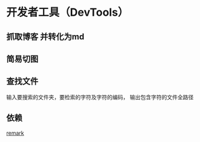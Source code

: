 # 开发者工具（DevTools）

## 抓取博客 并转化为md

## 简易切图

## 查找文件
输入要搜索的文件夹，要检索的字符及字符的编码，
输出包含字符的文件全路径

## 依赖

[remark](https://github.com/giflw/remark-java)
